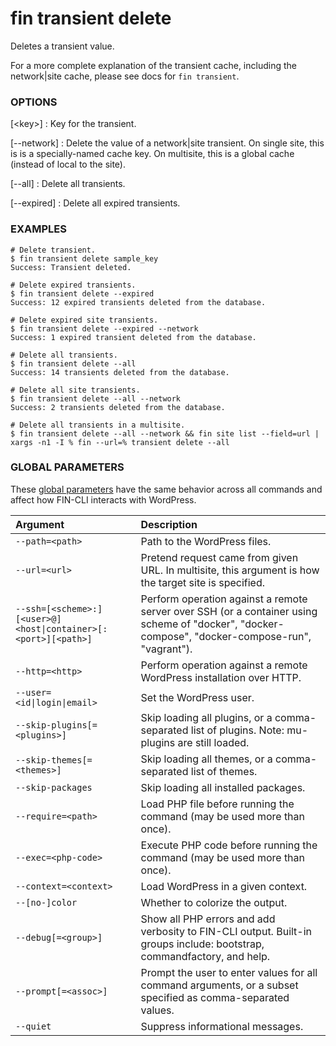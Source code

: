 # fin transient delete

Deletes a transient value.

For a more complete explanation of the transient cache, including the network|site cache, please see docs for `fin transient`.

### OPTIONS

[&lt;key&gt;]
: Key for the transient.

[\--network]
: Delete the value of a network|site transient. On single site, this is is a specially-named cache key. On multisite, this is a global cache (instead of local to the site).

[\--all]
: Delete all transients.

[\--expired]
: Delete all expired transients.

### EXAMPLES

    # Delete transient.
    $ fin transient delete sample_key
    Success: Transient deleted.

    # Delete expired transients.
    $ fin transient delete --expired
    Success: 12 expired transients deleted from the database.

    # Delete expired site transients.
    $ fin transient delete --expired --network
    Success: 1 expired transient deleted from the database.

    # Delete all transients.
    $ fin transient delete --all
    Success: 14 transients deleted from the database.

    # Delete all site transients.
    $ fin transient delete --all --network
    Success: 2 transients deleted from the database.

    # Delete all transients in a multisite.
    $ fin transient delete --all --network && fin site list --field=url | xargs -n1 -I % fin --url=% transient delete --all

### GLOBAL PARAMETERS

These [global parameters](https://make.wordpress.org/cli/handbook/config/) have the same behavior across all commands and affect how FIN-CLI interacts with WordPress.

| **Argument**    | **Description**              |
|:----------------|:-----------------------------|
| `--path=<path>` | Path to the WordPress files. |
| `--url=<url>` | Pretend request came from given URL. In multisite, this argument is how the target site is specified. |
| `--ssh=[<scheme>:][<user>@]<host\|container>[:<port>][<path>]` | Perform operation against a remote server over SSH (or a container using scheme of "docker", "docker-compose", "docker-compose-run", "vagrant"). |
| `--http=<http>` | Perform operation against a remote WordPress installation over HTTP. |
| `--user=<id\|login\|email>` | Set the WordPress user. |
| `--skip-plugins[=<plugins>]` | Skip loading all plugins, or a comma-separated list of plugins. Note: mu-plugins are still loaded. |
| `--skip-themes[=<themes>]` | Skip loading all themes, or a comma-separated list of themes. |
| `--skip-packages` | Skip loading all installed packages. |
| `--require=<path>` | Load PHP file before running the command (may be used more than once). |
| `--exec=<php-code>` | Execute PHP code before running the command (may be used more than once). |
| `--context=<context>` | Load WordPress in a given context. |
| `--[no-]color` | Whether to colorize the output. |
| `--debug[=<group>]` | Show all PHP errors and add verbosity to FIN-CLI output. Built-in groups include: bootstrap, commandfactory, and help. |
| `--prompt[=<assoc>]` | Prompt the user to enter values for all command arguments, or a subset specified as comma-separated values. |
| `--quiet` | Suppress informational messages. |

